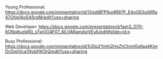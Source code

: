Young Professional: https://docs.google.com/presentation/d/12pdtBFP9ui4R97P_E4oGE0uiWRa47i2tjp1Ao5A5rgM/edit?usp=sharing

Web Developer: https://docs.google.com/presentation/d/1am3_D70-6ONq8uzbRG_sTwOO4F07_AlLVA6amdwVEvA/edit#slide=id.p

Busy Professional: https://docs.google.com/presentation/d/1UDp2Ymhj2HxZhChmtGqfaq4KimDcDwtVca7dybXW3rQ/edit?usp=sharing
